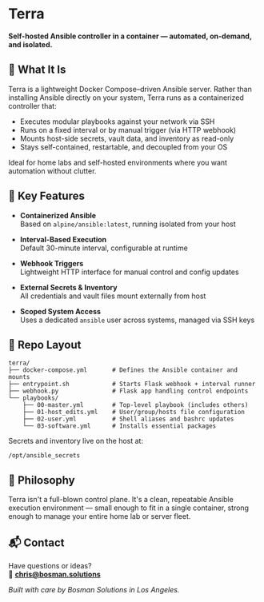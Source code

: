 # Terra

**Self-hosted Ansible controller in a container — automated, on-demand, and isolated.**

## 🔧 What It Is

Terra is a lightweight Docker Compose–driven Ansible server. Rather than installing Ansible directly on your system, Terra runs as a containerized controller that:

- Executes modular playbooks against your network via SSH  
- Runs on a fixed interval or by manual trigger (via HTTP webhook)  
- Mounts host-side secrets, vault data, and inventory as read-only  
- Stays self-contained, restartable, and decoupled from your OS

Ideal for home labs and self-hosted environments where you want automation without clutter.

## 🧩 Key Features

- **Containerized Ansible**  
  Based on `alpine/ansible:latest`, running isolated from your host

- **Interval-Based Execution**  
  Default 30-minute interval, configurable at runtime

- **Webhook Triggers**  
  Lightweight HTTP interface for manual control and config updates

- **External Secrets & Inventory**  
  All credentials and vault files mount externally from host

- **Scoped System Access**  
  Uses a dedicated `ansible` user across systems, managed via SSH keys

## 📁 Repo Layout

```
terra/
├── docker-compose.yml       # Defines the Ansible container and mounts
├── entrypoint.sh            # Starts Flask webhook + interval runner
├── webhook.py               # Flask app handling control endpoints
└── playbooks/
    ├── 00-master.yml        # Top-level playbook (includes others)
    ├── 01-host_edits.yml    # User/group/hosts file configuration
    ├── 02-user.yml          # Shell aliases and bashrc updates
    └── 03-software.yml      # Installs essential packages
```

Secrets and inventory live on the host at:
```
/opt/ansible_secrets  
```

## 🧠 Philosophy

Terra isn't a full-blown control plane. It's a clean, repeatable Ansible execution environment — small enough to fit in a single container, strong enough to manage your entire home lab or server fleet.

## 📬 Contact

Have questions or ideas?  
📧 **chris@bosman.solutions**

_Built with care by Bosman Solutions in Los Angeles._

